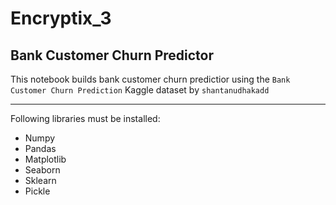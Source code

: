 # **Encryptix_3**
## **Bank Customer Churn Predictor**
This notebook builds bank customer churn predictior using the `Bank Customer Churn Prediction` Kaggle dataset by `shantanudhakadd`

---
Following libraries must be installed:

- Numpy
- Pandas
- Matplotlib
- Seaborn
- Sklearn
- Pickle
